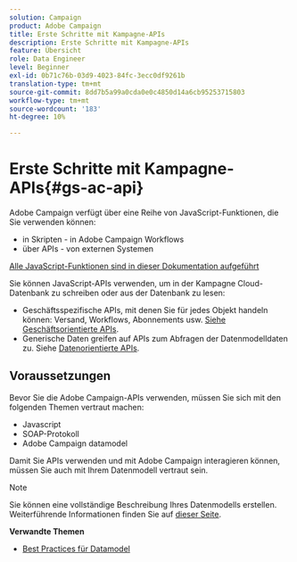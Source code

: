 ```yaml
---
solution: Campaign
product: Adobe Campaign
title: Erste Schritte mit Kampagne-APIs
description: Erste Schritte mit Kampagne-APIs
feature: Übersicht
role: Data Engineer
level: Beginner
exl-id: 0b71c76b-03d9-4023-84fc-3ecc0df9261b
translation-type: tm+mt
source-git-commit: 8dd7b5a99a0cda0e0c4850d14a6cb95253715803
workflow-type: tm+mt
source-wordcount: '183'
ht-degree: 10%

---
```


# Erste Schritte mit Kampagne-APIs{#gs-ac-api}

Adobe Campaign verfügt über eine Reihe von JavaScript-Funktionen, die Sie verwenden können:

* in Skripten - in Adobe Campaign Workflows
* über APIs - von externen Systemen

[Alle JavaScript-Funktionen sind in dieser Dokumentation aufgeführt](https://docs.adobe.com/content/help/en/campaign-classic/technicalresources/api/p-1.html)

Sie können JavaScript-APIs verwenden, um in der Kampagne Cloud-Datenbank zu schreiben oder aus der Datenbank zu lesen:

* Geschäftsspezifische APIs, mit denen Sie für jedes Objekt handeln können: Versand, Workflows, Abonnements usw. [Siehe Geschäftsorientierte APIs](https://experienceleague.adobe.com/docs/campaign-classic/using/configuring-campaign-classic/api/business-oriented-apis.html).
* Generische Daten greifen auf APIs zum Abfragen der Datenmodelldaten zu. Siehe [Datenorientierte APIs](https://experienceleague.adobe.com/docs/campaign-classic/using/configuring-campaign-classic/api/data-oriented-apis.html).


## Voraussetzungen

Bevor Sie die Adobe Campaign-APIs verwenden, müssen Sie sich mit den folgenden Themen vertraut machen:

* Javascript
* SOAP-Protokoll
* Adobe Campaign datamodel

Damit Sie APIs verwenden und mit Adobe Campaign interagieren können, müssen Sie auch mit Ihrem Datenmodell vertraut sein.

>[!NOTE]
>Sie können eine vollständige Beschreibung Ihres Datenmodells erstellen. Weiterführende Informationen finden Sie auf [dieser Seite](datamodel.md).


**Verwandte Themen**

* [Best Practices für Datamodel](datamodel-best-practices.md)
